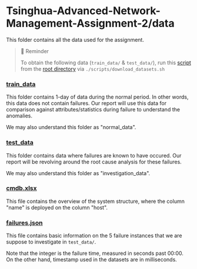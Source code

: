 # Tsinghua-Advanced-Network-Management-Assignment-2/data
This folder contains all the data used for the assignment.

> 🚧 Reminder
> 
> To obtain the following data (`train_data/` & `test_data/`), run this [script](../scripts/download_datasets.sh) from the [root directory](../) via `./scripts/download_datasets.sh`

### [train_data](./train_data/)
This folder contains 1-day of data during the normal period. In other words, this data does not contain failures. Our report will use this data for comparison against attributes/statistics during failure to understand the anomalies.

We may also understand this folder as "normal_data".

### [test_data](./test_data/)
This folder contains data where failures are known to have occured. Our report will be revolving around the root cause analysis for these failures.

We may also understand this folder as "investigation_data".


### [cmdb.xlsx](cmdb.xlsx)
This file contains the overview of the system structure, where the column "name" is deployed on the column "host".


### [failures.json](failures.json)
This file contains basic information on the 5 failure instances that we are suppose to investigate in `test_data/`.

Note that the integer is the failure time, measured in seconds past 00:00. On the other hand, timestamp used in the datasets are in milliseconds.